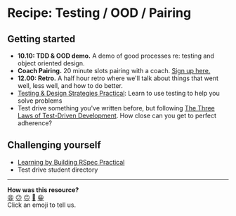 # Recipe: Testing / OOD / Pairing

## Getting started
* **10.10: TDD & OOD demo.** A demo of good processes re: testing and object oriented design.
* **Coach Pairing.** 20 minute slots pairing with a coach. [Sign up here.](https://docs.google.com/spreadsheets/d/1z3RxmbATtIb3SHbnv7J0FmWhbqAhmfDSS_8QkETHLsk/edit#gid=0)
* **12.00: Retro.** A half hour retro where we'll talk about things that went well, less well, and how to do better.
* [Testing & Design Strategies Practical](https://hackmd.io/I2kfmQYfQ_W-eTv0V0AL8Q): Learn to use testing to help you solve problems
* Test drive something you've written before, but following [The Three Laws of Test-Driven Development](http://programmer.97things.oreilly.com/wiki/index.php/The_Three_Laws_of_Test-Driven_Development). How close can you get to perfect adherence?

## Challenging yourself
* [Learning by Building RSpec Practical](https://hackmd.io/-sKTN9oCR6aBxECYEitBKQ)
* Test drive student directory

<!-- BEGIN GENERATED SECTION DO NOT EDIT -->

---

**How was this resource?**  
[😫](https://airtable.com/shrUJ3t7KLMqVRFKR?prefill_Repository=course&prefill_File=goals/self_directed_learning/inquiry_projects/testing_ood_pairing_1.md&prefill_Sentiment=😫) [😕](https://airtable.com/shrUJ3t7KLMqVRFKR?prefill_Repository=course&prefill_File=goals/self_directed_learning/inquiry_projects/testing_ood_pairing_1.md&prefill_Sentiment=😕) [😐](https://airtable.com/shrUJ3t7KLMqVRFKR?prefill_Repository=course&prefill_File=goals/self_directed_learning/inquiry_projects/testing_ood_pairing_1.md&prefill_Sentiment=😐) [🙂](https://airtable.com/shrUJ3t7KLMqVRFKR?prefill_Repository=course&prefill_File=goals/self_directed_learning/inquiry_projects/testing_ood_pairing_1.md&prefill_Sentiment=🙂) [😀](https://airtable.com/shrUJ3t7KLMqVRFKR?prefill_Repository=course&prefill_File=goals/self_directed_learning/inquiry_projects/testing_ood_pairing_1.md&prefill_Sentiment=😀)  
Click an emoji to tell us.

<!-- END GENERATED SECTION DO NOT EDIT -->
